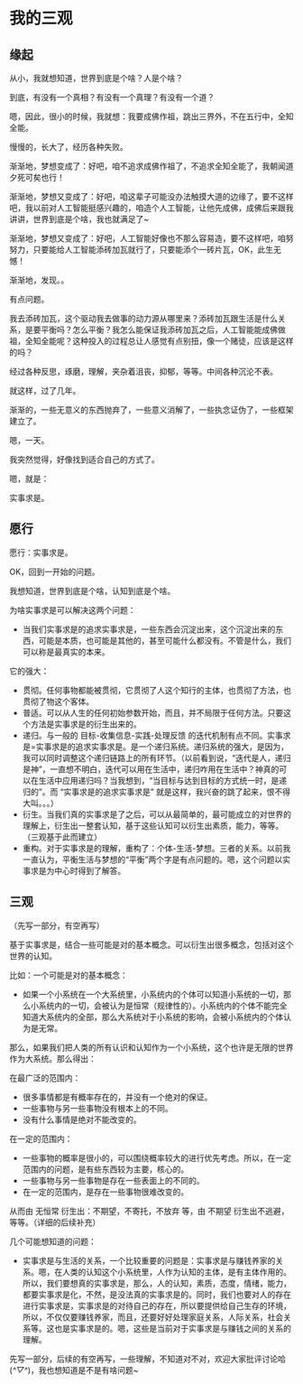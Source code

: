 


# 我的三观

## 缘起

从小，我就想知道，世界到底是个啥？人是个啥？

到底，有没有一个真相？有没有一个真理？有没有一个道？

嗯，因此，很小的时候，我就想：我要成佛作祖，跳出三界外，不在五行中，全知全能。

慢慢的，长大了，经历各种失败。

渐渐地，梦想变成了：好吧，咱不追求成佛作祖了，不追求全知全能了，我朝闻道夕死可矣也行！

渐渐地，梦想又变成了：好吧，咱这辈子可能没办法触摸大道的边缘了，要不这样吧，我以前对人工智能挺感兴趣的，咱造个人工智能，让他先成佛，成佛后来跟我讲讲，世界到底是个啥，我也就满足了~

渐渐地，梦想又变成了：好吧，人工智能好像也不那么容易造，要不这样吧，咱努努力，只要能给人工智能添砖加瓦就行了，只要能添个一砖片瓦，OK，此生无憾！

渐渐地，发现。。

有点问题。

我去添砖加瓦，这个驱动我去做事的动力源从哪里来？添砖加瓦跟生活是什么关系，是要平衡吗？怎么平衡？我怎么能保证我添砖加瓦之后，人工智能能成佛做祖，全知全能呢？这种投入的过程总让人感觉有点别扭，像一个赌徒，应该是这样的吗？

经过各种反思，琢磨，理解，夹杂着沮丧，抑郁，等等。中间各种沉沦不表。

就这样，过了几年。

渐渐的，一些无意义的东西抛弃了，一些意义消解了，一些执念证伪了，一些框架建立了。

嗯，一天。

我突然觉得，好像找到适合自己的方式了。

嗯，就是：

实事求是。

## 愿行

愿行：实事求是。

OK，回到一开始的问题。

我想知道，世界到底是个啥，认知到底是个啥。

为啥实事求是可以解决这两个问题：

- 当我们实事求是的追求实事求是，一些东西会沉淀出来，这个沉淀出来的东西，可能是本质，也可能是其他的，甚至可能什么都没有。不管是什么，我们可以称是最真实的本来。

它的强大：

- 贯彻。任何事物都能被贯彻，它贯彻了人这个知行的主体，也贯彻了方法，也贯彻了物这个客体。
- 普适。可以从人生的任何初始参数开始，而且，并不局限于任何方法。只要这个方法是实事求是的衍生出来的。
- 递归。与一般的 目标-收集信息-实践-处理反馈 的迭代机制有点不同。实事求是=实事求是的追求实事求是。是一个递归系统。递归系统的强大，是因为，我可以同时调整这个递归链路上的所有环节。（以前看到说，“迭代是人，递归是神”，一直想不明白，迭代可以用在生活中，递归咋用在生活中？神真的可以在生活中应用递归吗？当我想到，“当目标与达到目标的方式统一时，是递归的”。而 “实事求是的追求实事求是” 就是这样，我兴奋的跳了起来，恨不得大叫。。。）
- 衍生。当我们真的实事求是了之后，可以从最简单的，最可能成立的对世界的理解上，衍生出一整套认知，基于这些认知可以衍生出素质，能力，等等。（三观基于此而建立）
- 重构。对于实事求是的理解，重构了：个体-生活-梦想。三者的关系。以前我一直认为，平衡生活与梦想的“平衡”两个字是有点问题的。嗯，这个问题以实事求是为中心时得到了解答。


## 三观

（先写一部分，有空再写）

基于实事求是，结合一些可能是对的基本概念。可以衍生出很多概念，包括对这个世界的认知。

比如：一个可能是对的基本概念： 

- 如果一个小系统在一个大系统里，小系统内的个体可以知道小系统的一切，那么小系统内的一切，会被认为是恒常（规律性的）。小系统内的个体不能完全知道大系统内的全部，那么大系统对于小系统的影响，会被小系统内的个体认为是无常。

那么，如果我们把人类的所有认识和认知作为一个小系统，这个也许是无限的世界作为大系统。那么得出： 

在最广泛的范围内： 

- 很多事情都是有概率存在的，并没有一个绝对的保证。 
- 一些事物与另一些事物没有根本上的不同。 
- 没有什么事情是绝对不能改变的。 

在一定的范围内： 

- 一些事物的概率是很小的，可以围绕概率较大的进行优先考虑。所以，在一定范围内的问题，是有些东西较为主要，核心的。 
- 一些事物与另一些事物是存在一些表面上的不同的。 
- 在一定的范围内，是存在一些事物很难改变的。

从而由 无恒常 衍生出：不期望，不寄托，不放弃 等，由 不期望 衍生出不逃避，等等。（详细的后续补充）


几个可能想知道的问题：

- 实事求是与生活的关系，一个比较重要的问题是：实事求是与赚钱养家的关系。嗯，在人类的认知这个小系统里，人作为认知的主体，是有主体作用的。所以，我们要想真的实事求是，那么，人的认知，素质，态度，情绪，能力，都要实事求是化，不然，是没法真的实事求是的。同时，我们也要对人的存在进行实事求是，实事求是的对待自己的存在，所以要提供给自己生存的环境，所以，不仅仅要赚钱养家，而且，还要好好处理家庭关系，人际关系，社会关系等。这也是实事求是的。嗯，这些是当前对于实事求是与赚钱之间的关系的理解。



先写一部分，后续的有空再写，一些理解，不知道对不对，欢迎大家批评讨论哈 (*^▽^*)，我也想知道是不是有啥问题~

